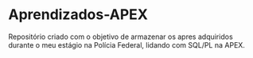# Aprendizados-APEX
Repositório criado com o objetivo de armazenar os apres adquiridos durante o meu estágio na Polícia Federal, lidando com SQL/PL na APEX.
